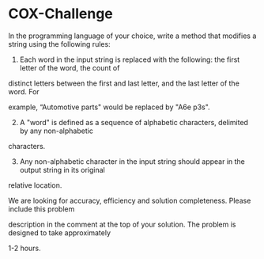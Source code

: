 # COX-Challenge

In the programming language of your choice, write a method that modifies a string using the following rules:

1. Each word in the input string is replaced with the following: the first letter of the word, the count of

distinct letters between the first and last letter, and the last letter of the word. For

example, “Automotive parts" would be replaced by "A6e p3s".

2. A "word" is defined as a sequence of alphabetic characters, delimited by any non-alphabetic

characters.

3. Any non-alphabetic character in the input string should appear in the output string in its original

relative location.

We are looking for accuracy, efficiency and solution completeness. Please include this problem

description in the comment at the top of your solution. The problem is designed to take approximately

1-2 hours.
